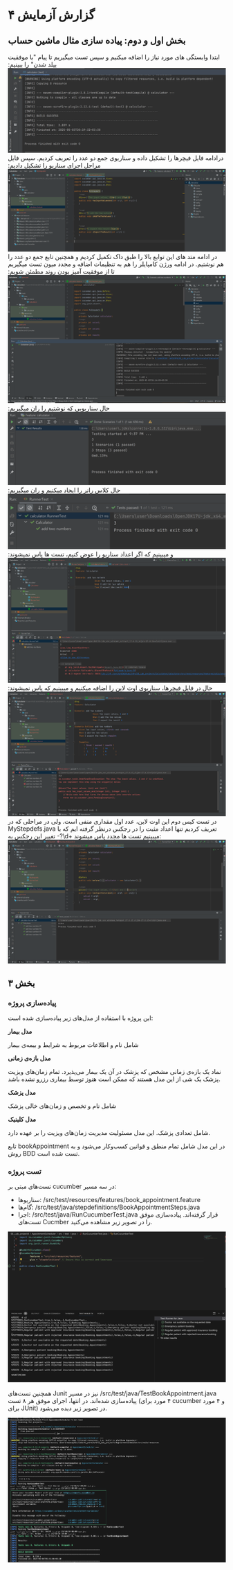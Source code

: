 # گزارش آزمایش ۴ 
## بخش اول و دوم: پیاده سازی مثال ماشین حساب
ابتدا وابستگی های مورد نیاز را اضافه میکنیم و سپس تست میگیریم تا پیام "با موفقیت بیلد شدن" را ببینیم:
![setup.PNG](img/setup.PNG)
درادامه فایل فیچرها را تشکیل داده و سناریوی جمع دو عدد را تعریف کردیم. سپس فایل مراحل اجرای سناریو را تشکیل دادیم:
![MyStepDefs.PNG](img/MyStepDefs.PNG)
در ادامه متد های این توابع بالا را طبق داک تکمیل کردیم و همچنین تابع جمع دو عدد را هم نوشتیم. در ادامه ورژن کامپایلر را هم به تنظیمات اضافه و مجدد میون تست میگیریم تا از موفقیت آمیز بودن روند مطمئن شویم:
![mavenTest.PNG](img/mavenTest.PNG)
حال سناریویی که نوشتیم را ران میگیریم:
![scenario1.PNG](img/scenario1.PNG)
حال کلاس رانر را ایجاد میکنیم و ران میگیریم:
![runner1.PNG](img/runner1.PNG)
و میبینیم که اگر اعداد سناریو را عوض کنیم، تست ها پاس نمیشوند:
![wrongScenario.PNG](img/wrongScenario.PNG)
حال در فایل فیچرها، سناریوی اوت لاین را اضافه میکنیم و میبینیم که پاس نمیشوند:
![outlineScenario.PNG](img/outlineScenario.PNG)
در تست کیس دوم این اوت لاین، عدد اول مقداری منفی است. ولی در مراحلی که در MyStepdefs.java تعریف کردیم تنها اعداد مثبت را در رجکس درنظر گرفته ایم که با تغییر این رجکس به -?\\d+ میبینیم تست ها مجدد پاس میشوند: 
![correctRegex.PNG](img/correctRegex.PNG)
## بخش ۳
### پیاده‌سازی پروژه
این پروژه با استفاده از مدل‌های زیر پیاده‌سازی شده است:

<b> مدل بیمار </b>

شامل نام و اطلاعات مربوط به شرایط و بیمه‌ی بیمار


<b> مدل بازه‌ی زمانی </b>

نماد یک بازه‌ی زمانی مشخص که پزشک در آن یک بیمار می‌پذیرد. تمام زمان‌های ویزیت پزشک یک شی از این مدل هستند که ممکن است هنوز توسط بیماری رزرو نشده باشد.

<b> مدل پزشک </b>

شامل نام و تخصص و زمان‌های خالی پزشک

<b> مدل کلینیک </b>

شامل تعدادی پزشک. این مدل مسئولیت مدیریت زمان‌های ویزیت را بر عهده دارد.

تابع bookAppointment در این مدل شامل تمام منطق و قوانین کسب‌وکار می‌شود و به روش BDD تست شده است.

### تست پروژه

تست‌های مبتی بر cucumber در سه مسیر:
- سناریو‌ها: /src/test/resources/features/book_appointment.feature
- گام‌ها: /src/test/java/stepdefinitions/BookAppointmentSteps.java
- اجرا: /src/test/java/RunCucumberTest.java
قرار گرفته‌اند. پیاده‌سازی موفق تست‌های Cucmber را در تصویر زیر مشاهده می‌کنید.


![cucmberPassedTests.PNG](img/cucmberPassedTests.PNG)


همچنین تست‌های Junit نیز در مسیر /src/test/java/TestBookAppointment.java پیاده‌سازی شده‌اند. در انتها، اجرای موفق هر ۸ تست (۴ مورد برای cucumber و ۴ مورد برای JUnit) در تصویر زیر دیده می‌شود.


![overallPassedTests.PNG](img/overallPassedTests.PNG)

